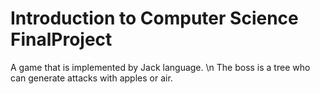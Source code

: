 # Introduction to Computer Science FinalProject
A game that is implemented by Jack language. \n
The boss is a tree who can generate attacks with apples or air.
